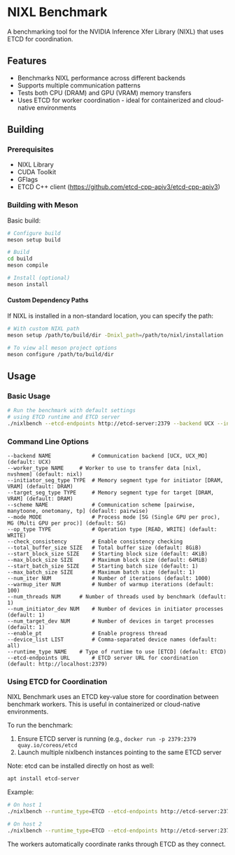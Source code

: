 <!--
SPDX-FileCopyrightText: Copyright (c) 2025 NVIDIA CORPORATION & AFFILIATES. All rights reserved.
SPDX-License-Identifier: Apache-2.0

Licensed under the Apache License, Version 2.0 (the "License");
you may not use this file except in compliance with the License.
You may obtain a copy of the License at

http://www.apache.org/licenses/LICENSE-2.0

Unless required by applicable law or agreed to in writing, software
distributed under the License is distributed on an "AS IS" BASIS,
WITHOUT WARRANTIES OR CONDITIONS OF ANY KIND, either express or implied.
See the License for the specific language governing permissions and
limitations under the License.
-->

# NIXL Benchmark

A benchmarking tool for the NVIDIA Inference Xfer Library (NIXL) that uses ETCD for coordination.

## Features

- Benchmarks NIXL performance across different backends
- Supports multiple communication patterns
- Tests both CPU (DRAM) and GPU (VRAM) memory transfers
- Uses ETCD for worker coordination - ideal for containerized and cloud-native environments

## Building

### Prerequisites

- NIXL Library
- CUDA Toolkit
- GFlags
- ETCD C++ client (https://github.com/etcd-cpp-apiv3/etcd-cpp-apiv3)

### Building with Meson

Basic build:
```bash
# Configure build
meson setup build

# Build
cd build
meson compile

# Install (optional)
meson install
```

#### Custom Dependency Paths

If NIXL is installed in a non-standard location, you can specify the path:

```bash
# With custom NIXL path
meson setup /path/to/build/dir -Dnixl_path=/path/to/nixl/installation

# To view all meson project options
meson configure /path/to/build/dir
```

## Usage

### Basic Usage

```bash
# Run the benchmark with default settings
# using ETCD runtime and ETCD server
./nixlbench --etcd-endpoints http://etcd-server:2379 --backend UCX --initiator_seg_type VRAM
```

### Command Line Options

```
--backend NAME             # Communication backend [UCX, UCX_MO] (default: UCX)
--worker_type NAME	   # Worker to use to transfer data [nixl, nvshmem] (default: nixl)
--initiator_seg_type TYPE  # Memory segment type for initiator [DRAM, VRAM] (default: DRAM)
--target_seg_type TYPE     # Memory segment type for target [DRAM, VRAM] (default: DRAM)
--scheme NAME              # Communication scheme [pairwise, manytoone, onetomany, tp] (default: pairwise)
--mode MODE                # Process mode [SG (Single GPU per proc), MG (Multi GPU per proc)] (default: SG)
--op_type TYPE             # Operation type [READ, WRITE] (default: WRITE)
--check_consistency        # Enable consistency checking
--total_buffer_size SIZE   # Total buffer size (default: 8GiB)
--start_block_size SIZE    # Starting block size (default: 4KiB)
--max_block_size SIZE      # Maximum block size (default: 64MiB)
--start_batch_size SIZE    # Starting batch size (default: 1)
--max_batch_size SIZE      # Maximum batch size (default: 1)
--num_iter NUM             # Number of iterations (default: 1000)
--warmup_iter NUM          # Number of warmup iterations (default: 100)
--num_threads NUM	   # Number of threads used by benchmark (default: 1)
--num_initiator_dev NUM    # Number of devices in initiator processes (default: 1)
--num_target_dev NUM       # Number of devices in target processes (default: 1)
--enable_pt                # Enable progress thread
--device_list LIST         # Comma-separated device names (default: all)
--runtime_type NAME	   # Type of runtime to use [ETCD] (default: ETCD)
--etcd-endpoints URL       # ETCD server URL for coordination (default: http://localhost:2379)
```

### Using ETCD for Coordination

NIXL Benchmark uses an ETCD key-value store for coordination between benchmark workers. This is useful in containerized or cloud-native environments.

To run the benchmark:

1. Ensure ETCD server is running (e.g., `docker run -p 2379:2379 quay.io/coreos/etcd`
2. Launch multiple nixlbench instances pointing to the same ETCD server

Note: etcd can be installed directly on host as well:
```bash
apt install etcd-server
```

Example:
```bash
# On host 1
./nixlbench --runtime_type=ETCD --etcd-endpoints http://etcd-server:2379 --backend UCX --seg_type VRAM

# On host 2
./nixlbench --runtime_type=ETCD --etcd-endpoints http://etcd-server:2379 --backend UCX --seg_type VRAM
```

The workers automatically coordinate ranks through ETCD as they connect.
